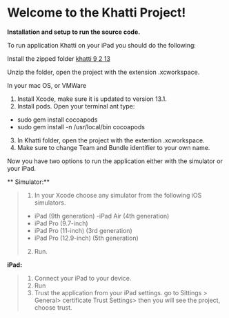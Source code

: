 # Welcome to the Khatti Project!

**Installation and setup to run the source code.**

To run application Khatti on your iPad you should do the following:

Install the zipped folder [khatti 9 2 13](https://github.com/MhHaddad/Khatti/blob/main/khatti%209%202%2013.zip)

Unzip the folder, open the project with the extension .xcworkspace.

In your mac OS, or VMWare
1. Install Xcode, make sure it is updated to version 13.1.
2. Install pods.
Open your terminal ant type:
- sudo gem install cocoapods
- sudo gem install -n /usr/local/bin cocoapods
3. In Khatti folder, open the project with the
extention .xcworkspace.
4. Make sure to change Team and Bundle identifier to your
own name.

Now you have two options to run the application either with
the simulator or your iPad.

** Simulator:**
> 1. In your Xcode choose any simulator from the following
> iOS simulators.
> - iPad (9th generation)
> -iPad Air (4th generation)
> - iPad Pro (9.7-inch)
> - iPad Pro (11-inch) (3rd generation)
> - iPad Pro (12.9-inch) (5th generation)
> 2. Run.

**iPad:**
> 1. Connect your iPad to your device.
> 2. Run
> 3. Trust the application from your iPad settings.
> go to Sittings > General> certificate Trust Settings> then
> you will see the project, choose trust.
